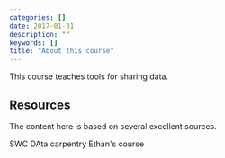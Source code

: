 ```yaml
---
categories: []
date: 2017-01-31
description: ""
keywords: []
title: "About this course"
---
```


This course teaches tools for sharing data. 

## Resources

The content here is based on several excellent sources.

SWC
DAta carpentry
Ethan's course